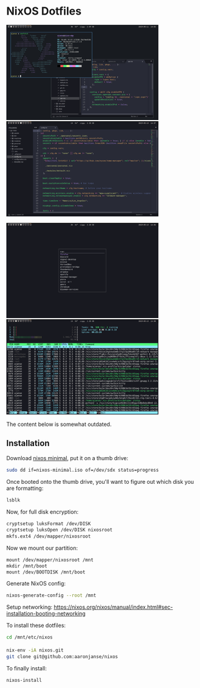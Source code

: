 # NixOS Dotfiles

<p float="left">
  <img src="./screenshots/term-subl.png" width="400" />
  <img src="./screenshots/subl.png" width="400" /> 
</p>
<p float="left">
  <img src="./screenshots/rofi.png" width="400" />
  <img src="./screenshots/htop.png" width="400" />
</p>

The content below is somewhat outdated.

## Installation

Download [nixos minimal](https://nixos.org/nixos/download.html), put it on a thumb drive:

```bash
sudo dd if=nixos-minimal.iso of=/dev/sdx status=progress
```

Once booted onto the thumb drive, you'll want to figure out which disk you are formatting:

```bash
lsblk
```

Now, for full disk encryption:

```bash
cryptsetup luksFormat /dev/DISK
cryptsetup luksOpen /dev/DISK nixosroot
mkfs.ext4 /dev/mapper/nixosroot
```

Now we mount our partition:
```
mount /dev/mapper/nixosroot /mnt
mkdir /mnt/boot
mount /dev/BOOTDISK /mnt/boot
```

Generate NixOS config:

```bash
nixos-generate-config --root /mnt
```

Setup networking: https://nixos.org/nixos/manual/index.html#sec-installation-booting-networking

To install these dotfiles:

```bash
cd /mnt/etc/nixos

nix-env -iA nixos.git
git clone git@github.com:aaronjanse/nixos
```

To finally install:

```bash
nixos-install
```
